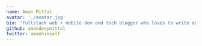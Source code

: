 ```yaml
---
name: Aman Mittal
avatar: './avatar.jpg'
bio: 'Fullstack web + mobile dev and tech blogger who loves to write on React Native.'
github: amandeepmittal
twitter: amanhimself
---
```

